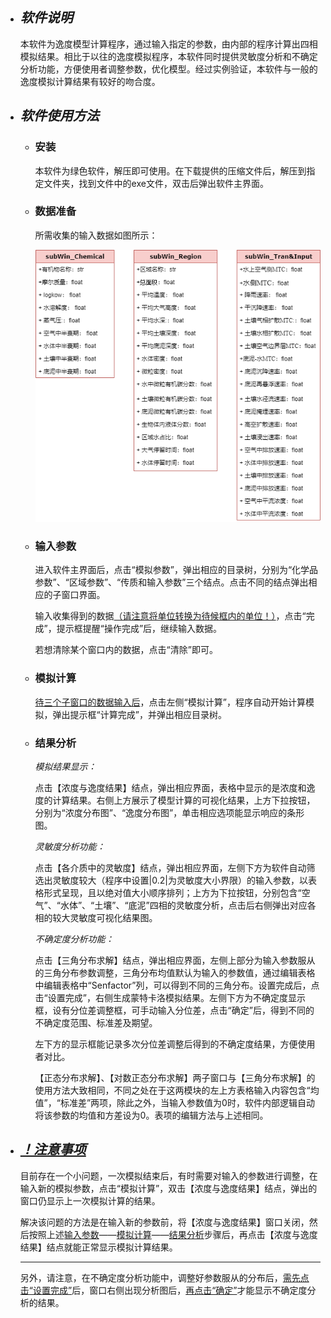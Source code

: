 - ## *软件说明*

  本软件为逸度模型计算程序，通过输入指定的参数，由内部的程序计算出四相模拟结果。相比于以往的逸度模拟程序，本软件同时提供灵敏度分析和不确定分析功能，方便使用者调整参数，优化模型。经过实例验证，本软件与一般的逸度模拟计算结果有较好的吻合度。

- ## *软件使用方法*

  - ### 安装

    本软件为绿色软件，解压即可使用。在下载提供的压缩文件后，解压到指定文件夹，找到文件中的exe文件，双击后弹出软件主界面。

  - ### 数据准备

    所需收集的输入数据如图所示：

    ![image-20210508165817606](https://github.com/WhItEG-bit/Fagucity/blob/main/%E8%BE%93%E5%85%A5%E5%8F%82%E6%95%B0%E7%BB%9F%E8%AE%A1.png)

  - ### 输入参数

    进入软件主界面后，点击“模拟参数”，弹出相应的目录树，分别为“化学品参数”、“区域参数”、“传质和输入参数”三个结点。点击不同的结点弹出相应的子窗口界面。

    输入收集得到的数据<u>（请注意将单位转换为待候框内的单位！）</u>，点击“完成”，提示框提醒“操作完成”后，继续输入数据。

    若想清除某个窗口内的数据，点击“清除”即可。

  - ### 模拟计算

    <u>待三个子窗口的数据输入后</u>，点击左侧“模拟计算”，程序自动开始计算模拟，弹出提示框“计算完成”，并弹出相应目录树。

  - ### 结果分析

    *模拟结果显示：*

    点击【浓度与逸度结果】结点，弹出相应界面，表格中显示的是浓度和逸度的计算结果。右侧上方展示了模型计算的可视化结果，上方下拉按钮，分别为“浓度分布图”、“逸度分布图”，单击相应选项能显示响应的条形图。

    *灵敏度分析功能：*

    点击【各介质中的灵敏度】结点，弹出相应界面，左侧下方为软件自动筛选出灵敏度较大（程序中设置|0.2|为灵敏度大小界限）的输入参数，以表格形式呈现，且以绝对值大小顺序排列；上方为下拉按钮，分别包含“空气”、“水体”、“土壤”、“底泥”四相的灵敏度分析，点击后右侧弹出对应各相的较大灵敏度可视化结果图。

    *不确定度分析功能：*

    点击【三角分布求解】结点，弹出相应界面，左侧上部分为输入参数服从的三角分布参数调整，三角分布均值默认为输入的参数值，通过编辑表格中编辑表格中“Senfactor”列，可以得到不同的三角分布。设置完成后，点击“设置完成”，右侧生成蒙特卡洛模拟结果。左侧下方为不确定度显示框，设有分位差调整框，可手动输入分位差，点击“确定”后，得到不同的不确定度范围、标准差及期望。

    左下方的显示框能记录多次分位差调整后得到的不确定度结果，方便使用者对比。

    【正态分布求解】、【对数正态分布求解】两子窗口与【三角分布求解】的使用方法大致相同，不同之处在于这两模块的左上方表格输入内容包含“均值”，“标准差”两项，除此之外，当输入参数值为0时，软件内部逻辑自动将该参数的均值和方差设为0。表项的编辑方法与上述相同。

- ## *<u>！注意事项</u>*

  目前存在一个小问题，一次模拟结束后，有时需要对输入的参数进行调整，在输入新的模拟参数，点击“模拟计算”，双击【浓度与逸度结果】结点，弹出的窗口仍显示上一次模拟计算的结果。

  解决该问题的方法是在输入新的参数前，将【浓度与逸度结果】窗口关闭，然后按照上述[输入参数](###输入参数)——[模拟计算](###模拟计算)——[结果分析](###结果分析)步骤后，再点击【浓度与逸度结果】结点就能正常显示模拟计算结果。

  ------

  另外，请注意，在不确定度分析功能中，调整好参数服从的分布后，<u>需先点击“设置完成”</u>后，窗口右侧出现分析图后，<u>再点击“确定”</u>才能显示不确定度分析的结果。
